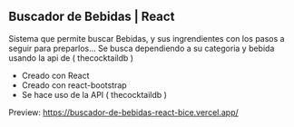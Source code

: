 ## Buscador de Bebidas | React

Sistema que permite buscar Bebidas, y sus ingrendientes con los pasos a seguir para preparlos...
Se busca dependiendo a su categoria y bebida usando la api de ( thecocktaildb )

- Creado con React
- Creado con react-bootstrap
- Se hace uso de la API ( thecocktaildb )

Preview: https://buscador-de-bebidas-react-bice.vercel.app/